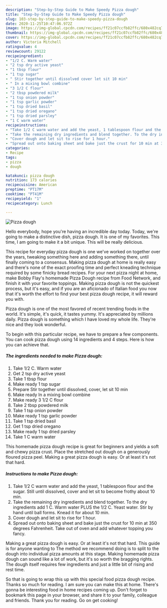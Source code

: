 ```yaml
---
description: "Step-by-Step Guide to Make Speedy Pizza dough"
title: "Step-by-Step Guide to Make Speedy Pizza dough"
slug: 103-step-by-step-guide-to-make-speedy-pizza-dough
date: 2020-11-25T10:47:06.972Z
image: https://img-global.cpcdn.com/recipes/ff21c07ccfb82ffc/680x482cq70/pizza-dough-recipe-main-photo.jpg
thumbnail: https://img-global.cpcdn.com/recipes/ff21c07ccfb82ffc/680x482cq70/pizza-dough-recipe-main-photo.jpg
cover: https://img-global.cpcdn.com/recipes/ff21c07ccfb82ffc/680x482cq70/pizza-dough-recipe-main-photo.jpg
author: Victoria Mitchell
ratingvalue: 4
reviewcount: 29122
recipeingredient:
- "1/2 C. Warm water"
- "2 tsp dry active yeast"
- "1 tbsp flour"
- "1 tsp sugar"
- " Stir together until dissolved cover let sit 10 min"
- " In a mixing bowl combine"
- "3 1/2 C flour"
- "2 tbsp powdered milk"
- "1 tsp onion powder"
- "1 tsp garlic powder"
- "1 tsp dried basil"
- "1 tsp dried oregano"
- "1 tsp dried parsley"
- "1 C warm water"
recipeinstructions:
- "Take 1/2 C warm water and add the yeast, 1 tablespoon flour and the sugar. Still until dissolved, cover and let sit to become frothy about 10 min."
- "Take the remaining dry ingredients and blend together. To the dry ingredients add 1 C. Warm water PLUS the 1/2 C. Yeast water. Stir by hand until ball forms. Knead it for about 10 min."
- "Cover dough and let sit to rise for 1 hour."
- "Spread out onto baking sheet and bake just the crust for 10 min at 350 degrees Fahrenheit. Take out of oven and add whatever topping you fancy."
categories:
- Recipe
tags:
- pizza
- dough

katakunci: pizza dough 
nutrition: 173 calories
recipecuisine: American
preptime: "PT17M"
cooktime: "PT41M"
recipeyield: "1"
recipecategory: Lunch

---
```



![Pizza dough](https://img-global.cpcdn.com/recipes/ff21c07ccfb82ffc/680x482cq70/pizza-dough-recipe-main-photo.jpg)

Hello everybody, hope you're having an incredible day today. Today, we're going to make a distinctive dish, pizza dough. It is one of my favorites. This time, I am going to make it a bit unique. This will be really delicious.

This recipe for everyday pizza dough is one we&#39;ve worked on together over the years, tweaking something here and adding something there, until finally coming to a consensus. Making pizza dough at home is really easy and there&#39;s none of the exact proofing time and perfect kneading technique required by some finicky bread recipes. For your next pizza night at home, make Bobby Flay&#39;s homemade Pizza Dough recipe from Food Network, and finish it with your favorite toppings. Making pizza dough is not the quickest process, but it&#39;s easy, and if you are an aficionado of Italian food you now that it&#39;s worth the effort to find your best pizza dough recipe, it will reward you with.

Pizza dough is one of the most favored of recent trending foods in the world. It's simple, it's quick, it tastes yummy. It's appreciated by millions daily. Pizza dough is something which I have loved my whole life. They're nice and they look wonderful.


To begin with this particular recipe, we have to prepare a few components. You can cook pizza dough using 14 ingredients and 4 steps. Here is how you can achieve that.

<!--inarticleads1-->

##### The ingredients needed to make Pizza dough:

1. Take 1/2 C. Warm water
1. Get 2 tsp dry active yeast
1. Take 1 tbsp flour
1. Make ready 1 tsp sugar
1. Prepare  Stir together until dissolved, cover, let sit 10 min
1. Make ready  In a mixing bowl combine
1. Make ready 3 1/2 C flour
1. Take 2 tbsp powdered milk
1. Take 1 tsp onion powder
1. Make ready 1 tsp garlic powder
1. Take 1 tsp dried basil
1. Get 1 tsp dried oregano
1. Make ready 1 tsp dried parsley
1. Take 1 C warm water


This homemade pizza dough recipe is great for beginners and yields a soft and chewy pizza crust. Place the stretched out dough on a generously floured pizza peel. Making a great pizza dough is easy. Or at least it&#39;s not that hard. 

<!--inarticleads2-->

##### Instructions to make Pizza dough:

1. Take 1/2 C warm water and add the yeast, 1 tablespoon flour and the sugar. Still until dissolved, cover and let sit to become frothy about 10 min.
1. Take the remaining dry ingredients and blend together. To the dry ingredients add 1 C. Warm water PLUS the 1/2 C. Yeast water. Stir by hand until ball forms. Knead it for about 10 min.
1. Cover dough and let sit to rise for 1 hour.
1. Spread out onto baking sheet and bake just the crust for 10 min at 350 degrees Fahrenheit. Take out of oven and add whatever topping you fancy.


Making a great pizza dough is easy. Or at least it&#39;s not that hard. This guide is for anyone wanting to The method we recommend doing is to split to the dough into individual pizza amounts at this stage. Making homemade pizza dough can sound like a lot of work, but it&#39;s so worth the bragging rights. The dough itself requires few ingredients and just a little bit of rising and rest time. 

So that is going to wrap this up with this special food pizza dough recipe. Thanks so much for reading. I am sure you can make this at home. There's gonna be interesting food in home recipes coming up. Don't forget to bookmark this page in your browser, and share it to your family, colleague and friends. Thank you for reading. Go on get cooking!
